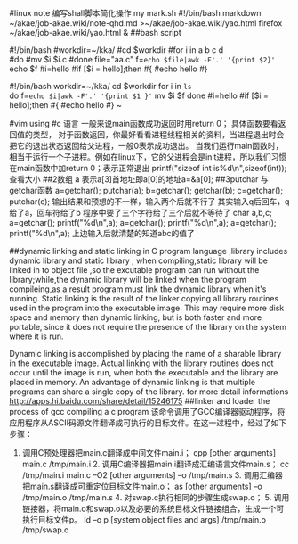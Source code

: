 
#linux note
编写shall脚本简化操作
my mark.sh
#!/bin/bash
markdown ~/akae/job-akae.wiki/note-qhd.md >~/akae/job-akae.wiki/yao.html
firefox ~/akae/job-akae.wiki/yao.html &
##bash script

#!/bin/bash
#workdir=~/kka/
#cd $workdir
#for i in a b c d  
#do 
    #mv $i $i.c
    #done
    file="aa.c"
    f=`echo $file|awk -F'.' '{print $2}'`
    echo $f
    #i=hello
    #if [$i = hello];then
    #{
    #echo hello
    #}


#!/bin/bash
workdir=~/kka/
cd $workdir
for i in `ls`   
do 
f=`echo $i|awk -F'.' '{print $1 }'`
    mv $i $f
    done
    #i=hello
    #if [$i = hello];then
    #{
    #echo hello
    #}
    ~ 

#vim using
#c 语言
一般来说main函数成功返回时用return 0； 
具体函数要看返回值的类型， 
对于函数返回，你最好看看进程线程相关的资料，当进程退出时会把它的退出状态返回给父进程，一般0表示成功退出。 
当我们运行main函数时，相当于运行一个子进程。例如在linux下，它的父进程会是init进程，所以我们习惯在main函数中加return 0；表示正常退出
printf("sizeof int is%d\n",sizeof(int)); 查看大小
##2数组 
a 表示a[3]首地址即a[0]的地址a=&a[0];
##3putchar 与getchar函数
a=getchar();
putchar(a);
b=getchar();
getchar(b);
c=getchar();
putchar(c);
输出结果和预想的不一样，输入两个后就不行了
其实输入q后回车，q给了a，回车符给了b
程序中要了三个字符给了三个后就不等待了
     char a,b,c;
     a=getchar();
     printf("%d\n",a);
     a=getchar();
     printf("%d\n",a);
     a=getchar();
      printf("%d\n",a);
      上边输入后就清楚的知道abc的值了

##dynamic linking and static linking
in C program language ,library includes dynamic library and static library ,
when compiling,static library will be linked in to object file ,so the excutable
program can run without the library;while,the dynamic library will be linked
when the program compileing,as a result program must link the dynamic library
when it's running.
Static linking is the result of the linker copying all library routines used in the program into the executable image. This may require more disk space and memory than dynamic linking, but is both faster and more portable, since it does not require the presence of the library on the system where it is run. 

Dynamic linking is accomplished by placing the name of a sharable library in the executable image. Actual linking with the library routines does not occur until the image is run, when both the executable and the library are placed in memory. An advantage of dynamic linking is that multiple programs can share a single copy of the library.
for more detail informations <http://apps.hi.baidu.com/share/detail/15246175>
##linker and loader
the process of gcc compiling a c program
该命令调用了GCC编译器驱动程序，将应用程序从ASCII码源文件翻译成可执行的目标文件。在这一过程中，经过了如下步骤：
1.  调用C预处理器把main.c翻译成中间文件main.i；
    cpp [other arguments] main.c /tmp/main.i
    2.  调用C编译器把main.i翻译成汇编语言文件main.s；
        cc /tmp/main.i main.c –O2 [other arguments] –o /tmp/main.s
        3.  调用汇编器把main.s翻译成可重定位目标文件main.o；
            as [other arguments] –o /tmp/main.o /tmp/main.s
            4.  对swap.c执行相同的步骤生成swap.o；
            5.  调用链接器，将main.o和swap.o以及必要的系统目标文件链接组合，生成一个可执行目标文件p。
                ld –o p [system object files and args] /tmp/main.o /tmp/swap.o

